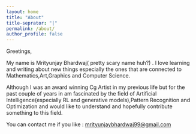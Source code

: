 ```yaml
---
layout: home 
title: "About"
title-seprator: "|"
permalink: /about/
author_profile: false
---
```


Greetings,

My name is Mrityunjay Bhardwaj( pretty scary name huh?) . I love learning and writing about new things especially the ones that are connected to Mathematics,Art,Graphics and Computer Science.

Although I was an award winning Cg Artist in my previous life but  for the past couple of  years in am fascinated by the field of Artificial Intelligence(especially RL and generative models),Pattern Recognition and Optimization and would like to understand and hopefully  contribute something to this field.

You can contact me if you like : mrityunjaybhardwaj99@gmail.com

